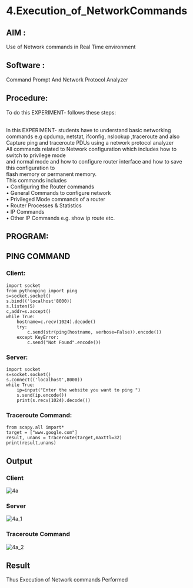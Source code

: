 # 4.Execution_of_NetworkCommands

## AIM :
Use of Network commands in Real Time environment

## Software :
Command Prompt And Network Protocol Analyzer

## Procedure: 
To do this EXPERIMENT- follows these steps:

<BR>
In this EXPERIMENT- students have to understand basic networking commands e.g cpdump, netstat, ifconfig, nslookup ,traceroute and also Capture ping and traceroute PDUs using a network protocol analyzer 
<BR>
All commands related to Network configuration which includes how to switch to privilege mode
<BR>
and normal mode and how to configure router interface and how to save this configuration to
<BR>
flash memory or permanent memory.
<BR>
This commands includes
<BR>
• Configuring the Router commands
<BR>
• General Commands to configure network
<BR>
• Privileged Mode commands of a router 
<BR>
• Router Processes & Statistics
<BR>
• IP Commands
<BR>
• Other IP Commands e.g. show ip route etc.
<BR>

## PROGRAM:
## PING COMMAND

### Client:
```
import socket 
from pythonping import ping 
s=socket.socket() 
s.bind(('localhost'8000)) 
s.listen(5) 
c,addr=s.accept() 
while True: 
    hostname=c.recv(1024).decode() 
    try: 
        c.send(str(ping(hostname, verbose=False)).encode()) 
    except KeyError: 
        c.send("Not Found".encode())
```

### Server:
```
import socket 
s=socket.socket() 
s.connect(('localhost',8000)) 
while True: 
    ip=input("Enter the website you want to ping ") 
    s.send(ip.encode()) 
    print(s.recv(1024).decode())
```

### Traceroute Command:
```
from scapy.all import* 
target = ["www.google.com"] 
result, unans = traceroute(target,maxttl=32) 
print(result,unans)
```

## Output
### Client

![4a](https://github.com/Krishna-Prakaash/4.Execution_of_NetworkCommends/assets/93427144/8a81b9ca-ba90-42ad-9feb-f8d49a9bf377)

### Server 

![4a_1](https://github.com/Krishna-Prakaash/4.Execution_of_NetworkCommends/assets/93427144/0a29c23d-bf1d-401b-ad1a-596e70f10e7f)

### Traceroute Command

![4a_2](https://github.com/Krishna-Prakaash/4.Execution_of_NetworkCommends/assets/93427144/7145d168-90b8-4e48-b266-336cd375e8df)

## Result
Thus Execution of Network commands Performed 
